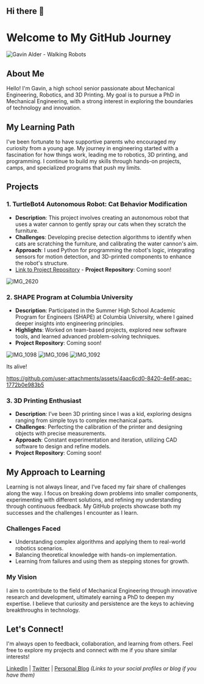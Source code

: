 ## Hi there 👋

# Welcome to My GitHub Journey

![Gavin Alder - Walking Robots](https://github.com/user-attachments/assets/798ffbd8-c551-44f2-b571-250ca95361c5)

## About Me
Hello! I'm Gavin, a high school senior passionate about Mechanical Engineering, Robotics, and 3D Printing. My goal is to pursue a PhD in Mechanical Engineering, with a strong interest in exploring the boundaries of technology and innovation.  

## My Learning Path
I've been fortunate to have supportive parents who encouraged my curiosity from a young age. My journey in engineering started with a fascination for how things work, leading me to robotics, 3D printing, and programming. I continue to build my skills through hands-on projects, camps, and specialized programs that push my limits.

## Projects

### 1. **TurtleBot4 Autonomous Robot: Cat Behavior Modification**
- **Description**: This project involves creating an autonomous robot that uses a water cannon to gently spray our cats when they scratch the furniture.
- **Challenges**: Developing precise detection algorithms to identify when cats are scratching the furniture, and calibrating the water cannon's aim.
- **Approach**: I used Python for programming the robot's logic, integrating sensors for motion detection, and 3D-printed components to enhance the robot's structure.
- [Link to Project Repository](#) - **Project Repository**: Coming soon!

![IMG_2620](https://github.com/user-attachments/assets/d3cd25cf-0cea-455f-9c12-c2c575af8f0e)


### 2. **SHAPE Program at Columbia University**
- **Description**: Participated in the Summer High School Academic Program for Engineers (SHAPE) at Columbia University, where I gained deeper insights into engineering principles.
- **Highlights**: Worked on team-based projects, explored new software tools, and learned advanced problem-solving techniques.
- **Project Repository**: Coming soon!
  
![IMG_1098](https://github.com/user-attachments/assets/54c2556d-3c23-4e1c-af05-a5969df7cb51)
![IMG_1096](https://github.com/user-attachments/assets/cb27b773-9b23-4d6d-b525-a0393fbe4e3f)
![IMG_1092](https://github.com/user-attachments/assets/c7e769cd-1b36-4822-a045-99d240942304)

Its alive!


https://github.com/user-attachments/assets/4aac6cd0-8420-4e6f-aeac-1772b0e983b5



### 3. **3D Printing Enthusiast**
- **Description**: I’ve been 3D printing since I was a kid, exploring designs ranging from simple toys to complex mechanical parts.
- **Challenges**: Perfecting the calibration of the printer and designing objects with precise measurements.
- **Approach**: Constant experimentation and iteration, utilizing CAD software to design and refine models.
- **Project Repository**: Coming soon!


## My Approach to Learning
Learning is not always linear, and I’ve faced my fair share of challenges along the way. I focus on breaking down problems into smaller components, experimenting with different solutions, and refining my understanding through continuous feedback. My GitHub projects showcase both my successes and the challenges I encounter as I learn.

### Challenges Faced
- Understanding complex algorithms and applying them to real-world robotics scenarios.
- Balancing theoretical knowledge with hands-on implementation.
- Learning from failures and using them as stepping stones for growth.

### My Vision
I aim to contribute to the field of Mechanical Engineering through innovative research and development, ultimately earning a PhD to deepen my expertise. I believe that curiosity and persistence are the keys to achieving breakthroughs in technology.

## Let's Connect!
I'm always open to feedback, collaboration, and learning from others. Feel free to explore my projects and connect with me if you share similar interests!

[LinkedIn](#) | [Twitter](#) | [Personal Blog](#) *(Links to your social profiles or blog if you have them)*

<!--
**phinance650/phinance650** is a ✨ _special_ ✨ repository because its `README.md` (this file) appears on your GitHub profile.

Here are some ideas to get you started:

- 🔭 I’m currently working on ...
- 🌱 I’m currently learning ...
- 👯 I’m looking to collaborate on ...
- 🤔 I’m looking for help with ...
- 💬 Ask me about ...
- 📫 How to reach me: ...
- 😄 Pronouns: ...
- ⚡ Fun fact: ...
-->
